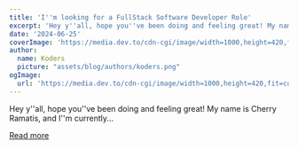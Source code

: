 ```yaml
---
title: 'I''m looking for a FullStack Software Developer Role'
excerpt: 'Hey y''all, hope you''ve been doing and feeling great! My name is Cherry Ramatis, and I''m currently...'
date: '2024-06-25'
coverImage: 'https://media.dev.to/cdn-cgi/image/width=1000,height=420,fit=cover,gravity=auto,format=auto/https%3A%2F%2Fdev-to-uploads.s3.amazonaws.com%2Fuploads%2Farticles%2Fgytnfg0d2iqev3g7t53b.png'
author:
  name: Koders
  picture: "assets/blog/authors/koders.png"
ogImage:
  url: 'https://media.dev.to/cdn-cgi/image/width=1000,height=420,fit=cover,gravity=auto,format=auto/https%3A%2F%2Fdev-to-uploads.s3.amazonaws.com%2Fuploads%2Farticles%2Fgytnfg0d2iqev3g7t53b.png'
---
```


Hey y''all, hope you''ve been doing and feeling great! My name is Cherry Ramatis, and I''m currently...

[Read more](https://dev.to/cherryramatis/im-looking-for-a-fullstack-software-developer-role-417m)
